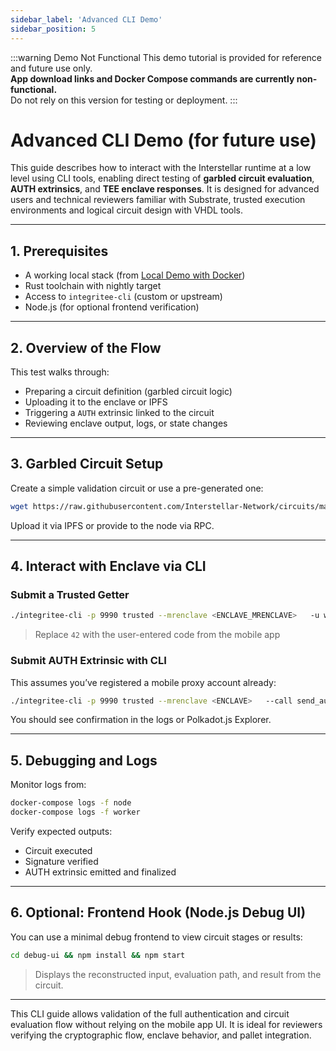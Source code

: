 ```yaml
---
sidebar_label: 'Advanced CLI Demo'
sidebar_position: 5
---
```


:::warning Demo Not Functional
This demo tutorial is provided for reference and future use only.  
**App download links and Docker Compose commands are currently non-functional.**  
Do not rely on this version for testing or deployment.
:::




# Advanced CLI Demo (for future use)

This guide describes how to interact with the Interstellar runtime at a low level using CLI tools, enabling direct testing of **garbled circuit evaluation**, **AUTH extrinsics**, and **TEE enclave responses**. It is designed for advanced users and technical reviewers familiar with Substrate, trusted execution environments and logical circuit design with VHDL tools.

---

## 1. Prerequisites

- A working local stack (from [Local Demo with Docker](./local-demo-with-docker.md))
- Rust toolchain with nightly target
- Access to `integritee-cli` (custom or upstream)
- Node.js (for optional frontend verification)

---

## 2. Overview of the Flow

This test walks through:
- Preparing a circuit definition (garbled circuit logic)
- Uploading it to the enclave or IPFS
- Triggering a `AUTH` extrinsic linked to the circuit
- Reviewing enclave output, logs, or state changes

---

## 3. Garbled Circuit Setup

Create a simple validation circuit or use a pre-generated one:

```bash
wget https://raw.githubusercontent.com/Interstellar-Network/circuits/main/demo-one-time-code.json -O circuit.json
```

Upload it via IPFS or provide to the node via RPC.

---

## 4. Interact with Enclave via CLI

### Submit a Trusted Getter

```bash
./integritee-cli -p 9990 trusted --mrenclave <ENCLAVE_MRENCLAVE>   -u ws://127.0.0.1:9990   -P <SIGNER_PHRASE>   --call enclave_validate_code '42'
```

> Replace `42` with the user-entered code from the mobile app

### Submit AUTH Extrinsic with CLI

This assumes you’ve registered a mobile proxy account already:

```bash
./integritee-cli -p 9990 trusted --mrenclave <ENCLAVE>   --call send_auth_tx   --input 'signed_code_payload'
```

You should see confirmation in the logs or Polkadot.js Explorer.

---

## 5. Debugging and Logs

Monitor logs from:

```bash
docker-compose logs -f node
docker-compose logs -f worker
```

Verify expected outputs:
- Circuit executed
- Signature verified
- AUTH extrinsic emitted and finalized

---

## 6. Optional: Frontend Hook (Node.js Debug UI)

You can use a minimal debug frontend to view circuit stages or results:

```bash
cd debug-ui && npm install && npm start
```

> Displays the reconstructed input, evaluation path, and result from the circuit.

---

This CLI guide allows validation of the full authentication and circuit evaluation flow without relying on the mobile app UI. It is ideal for reviewers verifying the cryptographic flow, enclave behavior, and pallet integration.

